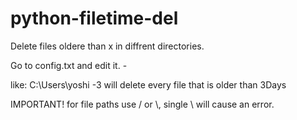 # python-filetime-del
Delete files oldere than x in diffrent directories.


Go to config.txt and edit it.
<path to file> -<time to del files if older than x>
  
like:
C:\\Users\\yoshi -3 
will delete every file that is older than 3Days
  
IMPORTANT!
for file paths use / or \\, single \ will cause an error.
